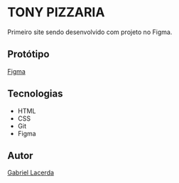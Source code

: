 # TONY PIZZARIA

Primeiro site sendo desenvolvido com 
projeto no Figma.

## Protótipo

[Figma](<https://www.figma.com/design/As4qs38oisK3VQtU6yENCC/Tonys-Pizzaria-ds1ma?node-id=0-1&p=f&t=TMoPdyUcvCOHdfDe-0>)

## Tecnologias

* HTML
* CSS
* Git
* Figma

## Autor
[Gabriel Lacerda](<https://www.linkedin.com/in/gabriellacerda1005/>)
